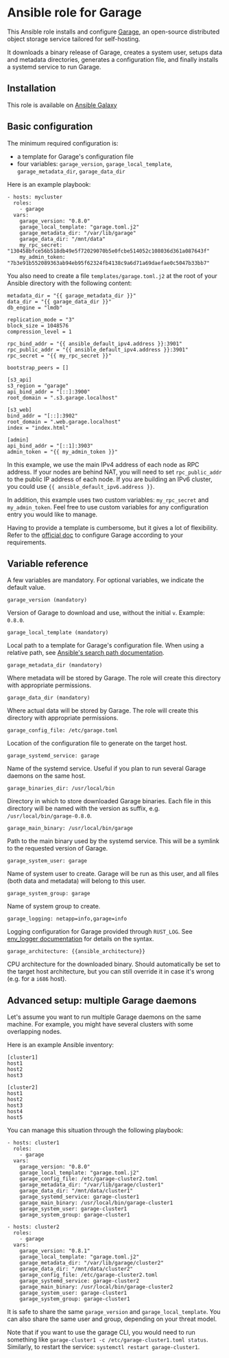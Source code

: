 # Ansible role for Garage

This Ansible role installs and configure [Garage](https://garagehq.deuxfleurs.fr/),
an open-source distributed object storage service tailored for self-hosting.

It downloads a binary release of Garage, creates a system user, setups data and
metadata directories, generates a configuration file, and finally installs a systemd
service to run Garage.

## Installation

This role is available on [Ansible Galaxy](https://galaxy.ansible.com/zorun/garage)

## Basic configuration

The minimum required configuration is:

- a template for Garage's configuration file
- four variables: `garage_version`, `garage_local_template`, `garage_metadata_dir`, `garage_data_dir`

Here is an example playbook:

```
- hosts: mycluster
  roles:
    - garage
  vars:
    garage_version: "0.8.0"
    garage_local_template: "garage.toml.j2"
    garage_metadata_dir: "/var/lib/garage"
    garage_data_dir: "/mnt/data"
    my_rpc_secret: "130458bfce56b518db49e5f72029070b5e0fcbe514052c108036d361a087643f"
    my_admin_token: "7b3e91b552089363ab94eb95f62324fb4138c9a6d71a69daefae0c5047b33bb7"
```

You also need to create a file `templates/garage.toml.j2` at the root of your
Ansible directory with the following content:

```
metadata_dir = "{{ garage_metadata_dir }}"
data_dir = "{{ garage_data_dir }}"
db_engine = "lmdb"

replication_mode = "3"
block_size = 1048576
compression_level = 1

rpc_bind_addr = "{{ ansible_default_ipv4.address }}:3901"
rpc_public_addr = "{{ ansible_default_ipv4.address }}:3901"
rpc_secret = "{{ my_rpc_secret }}"

bootstrap_peers = []

[s3_api]
s3_region = "garage"
api_bind_addr = "[::]:3900"
root_domain = ".s3.garage.localhost"

[s3_web]
bind_addr = "[::]:3902"
root_domain = ".web.garage.localhost"
index = "index.html"

[admin]
api_bind_addr = "[::1]:3903"
admin_token = "{{ my_admin_token }}"
```

In this example, we use the main IPv4 address of each node as RPC address.
If your nodes are behind NAT, you will need to set `rpc_public_addr` to the public
IP address of each node.
If you are building an IPv6 cluster, you could use `{{ ansible_default_ipv6.address }}`.

In addition, this example uses two custom variables: `my_rpc_secret` and `my_admin_token`.
Feel free to use custom variables for any configuration entry you would like to manage.

Having to provide a template is cumbersome, but it gives a lot of flexibility.
Refer to the [official doc](https://garagehq.deuxfleurs.fr/documentation/reference-manual/configuration/)
to configure Garage according to your requirements.

## Variable reference

A few variables are mandatory.  For optional variables, we indicate the default value.

    garage_version (mandatory)

Version of Garage to download and use, without the initial `v`.  Example: `0.8.0`.

    garage_local_template (mandatory)

Local path to a template for Garage's configuration file.  When using
a relative path, see [Ansible's search path documentation](https://docs.ansible.com/ansible/latest/playbook_guide/playbook_pathing.html).

    garage_metadata_dir (mandatory)

Where metadata will be stored by Garage.  The role will create this directory
with appropriate permissions.

    garage_data_dir (mandatory)

Where actual data will be stored by Garage.  The role will create this directory
with appropriate permissions.

    garage_config_file: /etc/garage.toml

Location of the configuration file to generate on the target host.

    garage_systemd_service: garage

Name of the systemd service.  Useful if you plan to run several Garage
daemons on the same host.

    garage_binaries_dir: /usr/local/bin

Directory in which to store downloaded Garage binaries.  Each file in this
directory will be named with the version as suffix, e.g. `/usr/local/bin/garage-0.8.0`.

    garage_main_binary: /usr/local/bin/garage

Path to the main binary used by the systemd service.  This will be a symlink
to the requested version of Garage.

    garage_system_user: garage

Name of system user to create.  Garage will be run as this user, and
all files (both data and metadata) will belong to this user.

    garage_system_group: garage

Name of system group to create.

    garage_logging: netapp=info,garage=info

Logging configuration for Garage provided through `RUST_LOG`.
See [env_logger documentation](https://docs.rs/env_logger/latest/env_logger/#enabling-logging)
for details on the syntax.

    garage_architecture: {{ansible_architecture}}

CPU architecture for the downloaded binary.  Should automatically be set to the
target host architecture, but you can still override it in case it's wrong
(e.g. for a `i686` host).

## Advanced setup: multiple Garage daemons

Let's assume you want to run multiple Garage daemons on the same machine.
For example, you might have several clusters with some overlapping nodes.

Here is an example Ansible inventory:

```
[cluster1]
host1
host2
host3

[cluster2]
host1
host2
host3
host4
host5
```

You can manage this situation through the following playbook:

```
- hosts: cluster1
  roles:
    - garage
  vars:
    garage_version: "0.8.0"
    garage_local_template: "garage.toml.j2"
    garage_config_file: /etc/garage-cluster2.toml
    garage_metadata_dir: "/var/lib/garage/cluster1"
    garage_data_dir: "/mnt/data/cluster1"
    garage_systemd_service: garage-cluster1
    garage_main_binary: /usr/local/bin/garage-cluster1
    garage_system_user: garage-cluster1
    garage_system_group: garage-cluster1

- hosts: cluster2
  roles:
    - garage
  vars:
    garage_version: "0.8.1"
    garage_local_template: "garage.toml.j2"
    garage_metadata_dir: "/var/lib/garage/cluster2"
    garage_data_dir: "/mnt/data/cluster2"
    garage_config_file: /etc/garage-cluster2.toml
    garage_systemd_service: garage-cluster2
    garage_main_binary: /usr/local/bin/garage-cluster2
    garage_system_user: garage-cluster1
    garage_system_group: garage-cluster1
```

It is safe to share the same `garage_version` and `garage_local_template`.
You can also share the same user and group, depending on your threat model.

Note that if you want to use the garage CLI, you would need to run something
like `garage-cluster1 -c /etc/garage-cluster1.toml status`.  Similarly, to
restart the service: `systemctl restart garage-cluster1`.
